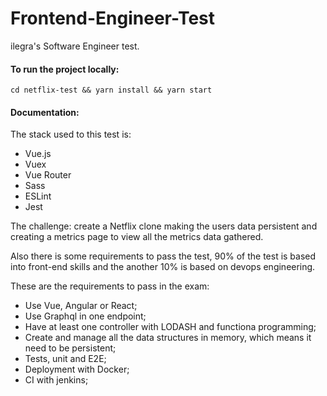 # Frontend-Engineer-Test
ilegra's Software Engineer test.

#### To run the project locally:
`cd netflix-test && yarn install && yarn start`

#### Documentation:

<p>
The stack used to this test is:
  <ul>
    <li>Vue.js</li>
    <li>Vuex</li>
    <li>Vue Router</li>
    <li>Sass</li>
    <li>ESLint</li>
    <li>Jest</li>
  </ul>
The challenge: create a Netflix clone making the users data persistent and creating a metrics page to view all the metrics data gathered.

Also there is some requirements to pass the test, 90% of the test is based into front-end skills and the another 10% is based on devops engineering. 

These are the requirements to pass in the exam:
  <ul>
    <li>Use Vue, Angular or React;</li>
    <li>Use Graphql in one endpoint;</li>
    <li>Have at least one controller with LODASH and functiona programming;</li>
    <li>Create and manage all the data structures in memory, which means it need to be persistent;</li>
    <li>Tests, unit and E2E;</li>
    <li>Deployment with Docker;</li>
    <li>CI with jenkins;</li>
  </ul>
</p>
